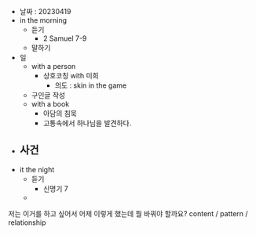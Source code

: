 - 날짜 : 20230419
- in the morning
	- 듣기
		- 2 Samuel 7-9
	- 말하기
- 일
	- with a person
		- 상호코칭 with 미희
			- 의도 : skin in the game
	- 구인글 작성
	- with a book
		- 아담의 침묵
		- 고통속에서 하나님을 발견하다.
- 사건
	- 
- it the night
	- 듣기
		- 신명기 7
	- 





저는 이거를 하고 싶어서 어제 이렇게 했는데 뭘 바꿔야 할까요?
content / pattern / relationship